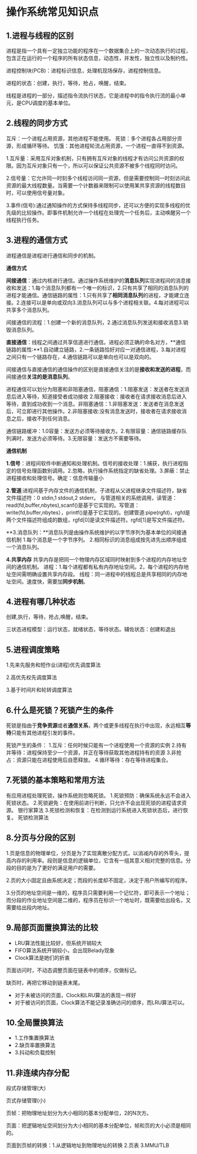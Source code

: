 # 操作系统常见知识点 #

## 1.进程与线程的区别 ##
进程是指一个具有一定独立功能的程序在一个数据集合上的一次动态执行的过程，包含正在运行的一个程序的所有状态信息，动态性，并发性，独立性以及制约性。

进程控制块(PCB)：进程标识信息，处理机现场保存，进程控制信息。

进程的状态：创建，执行，等待，抢占，唤醒，结束。

线程是进程的一部分，描述指令流执行状态，它是进程中的指令执行流的最小单元，是CPU调度的基本单位。

## 2.线程的同步方式 ##

互斥：一个进程占用资源，其他进程不能使用。
死锁：多个进程各占用部分资源，形成循环等待。
饥饿：其他进程轮流占用资源，一个进程一直得不到资源。

1.互斥量：采用互斥对象机制，只有拥有互斥对象的线程才有访问公共资源的权限。因为互斥对象只有一个，所以可以保证公共资源不被多个线程同时访问。

2.信号量：它允许同一时刻多个线程访问同一资源，但是需要控制同一时刻访问此资源的最大线程数量。当需要一个计数器来限制可以使用某共享资源的线程数目时，可以使用信号量对象。

3.事件(信号):通过通知操作的方式保持多线程同步，还可以方便的实现多线程的优先级的比较操作。即事件机制允许一个线程在处理完一个任务后，主动唤醒另一个线程执行任务。

## 3.进程的通信方式 ##

进程通信是进程进行通信和同步的机制。

**通信方式**

**间接通信**：通过内核进行通信。通过操作系统维护的**消息队列**实现进程间的消息接收和发送：1.每个消息队列都有一个唯一的标识，2.只有共享了相同的消息队列的进程才能通信。通信链路的属性：1.只有共享了**相同消息队列**的进程，才能建立连接。2.连接可以是单向或双向3.消息队列可以与多个进程相关联。4.每对进程可以共享多个消息队列。

间接通信的流程：1.创建一个新的消息队列，2.通过消息队列发送和接收消息3.销毁消息队列。

**直接通信**：线程之间通过共享信道进行通信。进程必须正确的命名对方，**通信链路的属性:**1.自动建立链路，2.一条链路恰好对应一对通信进程，3.每对进程之间只有一个链路存在，4.通信链路可以是单向也可以是双向的。

间接通信与直接通信的通信操作的区别是直接通信关注的是**接收和发送的进程**，而间接通信**关注的是消息队列**。

进程通信可以划分为阻塞和非阻塞通信，阻塞通信：1.阻塞发送：发送者在发送消息后进入等待，知道接受者成功接收 2.阻塞接收：接收者在请求接收消息后进入等待，直到成功收到一个消息。非阻塞通信：1.非阻塞发送：发送者在消息发送后，可立即进行其他操作。2.非阻塞接收:没有消息发送时，接收者在请求接收消息之后，接收不到任何消息。

通信链路缓冲：1.0容量：发送方必须等待接收方。2.有限容量：通信链路缓存队列满时，发送方必须等待。3.无限容量：发送方不需要等待。

**通信机制**

**1.信号**：进程间软件中断通知和处理机制。信号的接收处理：1.捕获，执行进程指定的信号处理函数别调用。2.忽略，执行操作系统指定的缺省处理。3.屏蔽：禁止进程接收和处理信号。确定：信息传输量小

**2.管道**:进程间基于内存文件的通信机制，子进程从父进程继承文件描述符，缺省文件描述符：0 stdin,1 stdout,2 stderr。
与管道相关的系统调用，读管道：read(fd,buffer,nbytes),scanf()是基于它实现的。写管道：write(fd,buffer,nbytes），printf()是基于它实现的。创建管道:pipe(rgfd)，rgfd是两个文件描述符组成的数组，rgfd[0]是读文件描述符。rgfd[1]是写文件描述符。

**3.消息队列：**消息队列是由操作系统维护的以字节序列为基本单位的间接通信机制
1.每个消息是一个字节序列。
2.相同标识的消息组成按先进先出顺序组成一个消息队列。

**4.共享内存**
共享内存是把同一个物理内存区域同时映射到多个进程的内存地址空间的通信机制。
进程：1.每个进程都有私有内存地址空间。2，每个进程的内存地址空间需明确设置共享内存段。
线程：同一进程中的线程总是共享相同的内存地址空间。速度快，需要加**同步机制**。
## 4.进程有哪几种状态 ##

创建,执行，等待，抢占,唤醒，结束。

三状态进程模型：运行状态，就绪状态，等待状态。辅佐状态：创建和退出

## 5.进程调度策略 ##

1.先来先服务和短作业(进程)优先调度算法

2.高优先权先调度算法

3.基于时间片和轮转调度算法

## 6.什么是死锁？死锁产生的条件 ##
死锁是指由于**竞争资源**或者**通信关系**，两个或更多线程在执行中出现，永远相互**等待**只能有其他进程引发的事件。

死锁产生的条件：
1.互斥：任何时候只能有一个进程使用一个资源的实例
2.持有并等待：进程保持至少一个资源，并正在等待获取其他进程持有的资源
3.非抢占：资源只能在进程使用后自愿释放。
4.循环等待：存在等待进程集合。

## 7.死锁的基本策略和常用方法 ##
有应用进程处理死锁，操作系统则忽略死锁。
1.死锁预防：确保系统永远不会进入死锁状态。
2.死锁避免：在使用前进行判断，只允许不会出现死锁的进程请求资源。
银行家算法
3.死锁检测和恢复：在检测到运行系统进入死锁状态后，进行恢复。
死锁检测算法
## 8.分页与分段的区别 ##

1.页是信息的物理单位，分页是为了实现离散分配方式，以消减内存的外零头，提高内存的利用率。段则是信息的逻辑单位，它含有一组其意义相对完整的信息。分段的目的是为了更好的满足用户的需要。

2.页的大小固定且由系统决定；而段的长度却不固定，决定于用户所编写的程序。

3.分页的地址空间是一维的，程序员只需要利用一个记忆符，即可表示一个地址；而分段的作业地址空间是二维的，程序员在标识一个地址时，既需要给出段名，又需要给出段内地址。

## 9.局部页面置换算法的比较

- LRU算法性能比较好，但系统开销较大
- FIFO算法系统开销较小，会出现Belady现象
- Clock算法是她们的折衷

页面访问时，不动态调整页面在链表中的顺序，仅做标记。

缺页时，再把它移动到链表末尾。

- 对于未被访问的页面，Clock和LRU算法的表现一样好
- 对于被访问的页面，Clock算法不能记录准确访问的顺序，而LRU算法可以。

## 10.全局置换算法

- 1.工作集置换算法
- 2.缺页率置换算法
- 3.抖动和负载控制

## 11.非连续内存分配 ##

段式存储管理(大)

页式存储管理(小)

页帧：把物理地址划分为大小相同的基本分配单位，2的N次方。

页面：把逻辑地址空间划分为大小相同的基本分配单位，帧和页的大小必须是相同的。

页面到页帧的转换：1.从逻辑地址到物理地址的转换 2.页表 3.MMU/TLB